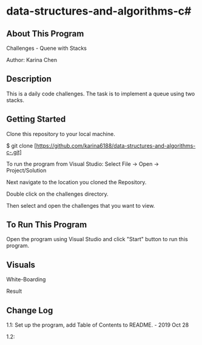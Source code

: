 # data-structures-and-algorithms-c#

## About This Program
Challenges - Quene with Stacks

Author: Karina Chen

## Description
This is a daily code challenges. The task is to implement a queue using two stacks.

## Getting Started
Clone this repository to your local machine.

$ git clone [https://github.com/karina6188/data-structures-and-algorithms-c-.git]

To run the program from Visual Studio:
Select File -> Open -> Project/Solution

Next navigate to the location you cloned the Repository.

Double click on the challenges directory.

Then select and open the challenges that you want to view.

## To Run This Program
Open the program using Visual Studio and click "Start" button to run this program.

## Visuals

White-Boarding


Result


## Change Log

1.1: Set up the program, add Table of Contents to README. - 2019 Oct 28

1.2: